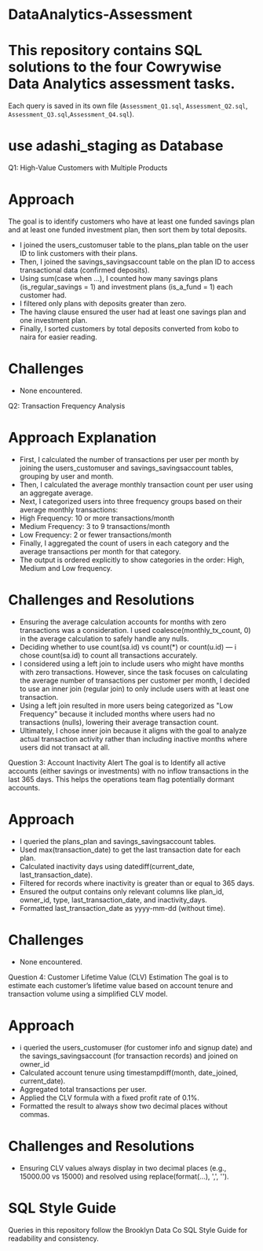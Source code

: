 # DataAnalytics-Assessment
# This repository contains SQL solutions to the four Cowrywise Data Analytics assessment tasks.
Each query is saved in its own file (`Assessment_Q1.sql`, `Assessment_Q2.sql`, `Assessment_Q3.sql`,`Assessment_Q4.sql`).
# use adashi_staging as Database
Q1: High-Value Customers with Multiple Products
# Approach
The goal is to identify customers who have at least one funded savings plan and at least one funded investment plan, then sort them by total deposits.
- I joined the users_customuser table to the plans_plan table on the user ID to link customers with their plans.
- Then, I joined the savings_savingsaccount table on the plan ID to access transactional data (confirmed deposits).
- Using sum(case when ...), I counted how many savings plans (is_regular_savings = 1) and investment plans (is_a_fund = 1) each customer had.
- I filtered only plans with deposits greater than zero.
- The having clause ensured the user had at least one savings plan and one investment plan.
- Finally, I sorted customers by total deposits converted from kobo to naira for easier reading.
# Challenges
- None encountered.

Q2: Transaction Frequency Analysis
# Approach Explanation
- First, I calculated the number of transactions per user per month by joining the users_customuser and savings_savingsaccount tables, grouping by user and month.
- Then, I calculated the average monthly transaction count per user using an aggregate average.
- Next, I categorized users into three frequency groups based on their average monthly transactions:
- High Frequency: 10 or more transactions/month
- Medium Frequency: 3 to 9 transactions/month
- Low Frequency: 2 or fewer transactions/month
- Finally, I aggregated the count of users in each category and the average transactions per month for that category.
- The output is ordered explicitly to show categories in the order: High, Medium and Low frequency.
# Challenges and Resolutions
- Ensuring the average calculation accounts for months with zero transactions was a consideration. I used coalesce(monthly_tx_count, 0) in   the average calculation to safely handle any nulls.
- Deciding whether to use count(sa.id) vs count(*) or count(u.id) — i chose count(sa.id) to count all transactions accurately.
- I considered using a left join to include users who might have months with zero transactions. However, since the task focuses on calculating the average number of transactions per customer per month, I decided to use an inner join (regular join) to only include users with at least one transaction.
- Using a left join resulted in more users being categorized as "Low Frequency" because it included months where users had no transactions (nulls), lowering their average transaction count.
- Ultimately, I chose inner join because it aligns with the goal to analyze actual transaction activity rather than including inactive months where users did not transact at all.

Question 3: Account Inactivity Alert
The goal is to Identify all active accounts (either savings or investments) with no inflow transactions in the last 365 days. This helps the operations team flag potentially dormant accounts.
# Approach
- I queried the plans_plan and savings_savingsaccount tables.
- Used max(transaction_date) to get the last transaction date for each plan.
- Calculated inactivity days using datediff(current_date, last_transaction_date).
- Filtered for records where inactivity is greater than or equal to 365 days.
- Ensured the output contains only relevant columns like plan_id, owner_id, type, last_transaction_date, and inactivity_days.
- Formatted last_transaction_date as yyyy-mm-dd (without time).
# Challenges
- None encountered.

Question 4: Customer Lifetime Value (CLV) Estimation
The goal is to estimate each customer’s lifetime value based on account tenure and transaction volume using a simplified CLV model.
# Approach
- i queried the users_customuser (for customer info and signup date) and the savings_savingsaccount (for transaction records) and joined on owner_id
- Calculated account tenure using timestampdiff(month, date_joined, current_date).
- Aggregated total transactions per user.
- Applied the CLV formula with a fixed profit rate of 0.1%.
- Formatted the result to always show two decimal places without commas.
# Challenges and Resolutions
- Ensuring CLV values always display in two decimal places (e.g., 15000.00 vs 15000) and resolved using replace(format(...), ',', '').

# SQL Style Guide
Queries in this repository follow the Brooklyn Data Co SQL Style Guide for readability and consistency.

